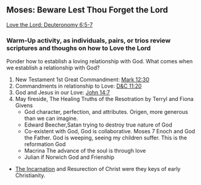 ## Moses: Beware Lest Thou Forget the Lord

[Love the Lord: Deuteronomy 6:5-7](https://www.churchofjesuschrist.org/study/scriptures/ot/deut/6?lang=eng&id=5-7#p3)

### Warm-Up activity, as individuals, pairs, or trios review scriptures and thoughs on how to Love the Lord
Ponder how to establish a loving relationship with God. What comes when we establish a relationship with God?  
1. New Testament 1st Great Commandment: [Mark 12:30](https://www.churchofjesuschrist.org/study/scriptures/nt/mark/12?lang=eng&id=30#p29)
2. Commandments in relationship to Love: [D&C 11:20](https://www.churchofjesuschrist.org/study/scriptures/dc-testament/dc/11?lang=eng&id=20#p19)
3. God and Jesus in our Love: [John 14:7](https://www.churchofjesuschrist.org/study/scriptures/nt/john/14?lang=eng&id=7#p6)
4. May fireside, The Healing Truths of the Resotration by Terryl and Fiona Givens
    * God character, perfection, and attributes.  Origen, more generous than we can imagine.
    * Edward Beecher,Satan trying to destroy true nature of God
    * Co-existent with God, God is collaborative.  Moses 7 Enoch and God the Father.  God is weeping, seeing my children suffer.  This is the reformation God
    * Macrina The advance of the soul is through love
   * Julian if Norwich God and Frienship
* <a href="https://en.wikipedia.org/wiki/Incarnation_(Christianity)">The Incarnation</a> and Resurection of Christ were they keys of early Christianity.
